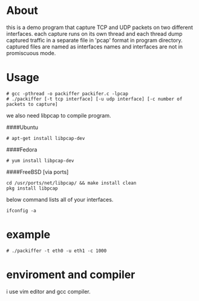 # About
this is a demo program that capture TCP and UDP packets on two different interfaces. each capture runs on its own thread and each thread dump captured traffic in a separate file in 'pcap' format in program directory. captured files are named as interfaces names and interfaces are not in promiscuous mode.

# Usage
```
# gcc -pthread -o packiffer packifer.c -lpcap
# ./packiffer [-t tcp interface] [-u udp interface] [-c number of packets to capture]
```

we also need libpcap to compile program.

####Ubuntu

```# apt-get install libpcap-dev```

####Fedora

```# yum install libpcap-dev```

####FreeBSD [via ports]

```
cd /usr/ports/net/libpcap/ && make install clean
pkg install libpcap
```

below command lists all of your interfaces.

```ifconfig -a```

# example
```# ./packiffer -t eth0 -u eth1 -c 1000```

# enviroment and compiler
i use vim editor and gcc compiler.
